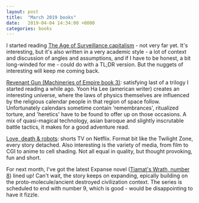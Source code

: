 ```yaml
---
layout: post
title:  "March 2019 books"
date:   2019-04-04 14:34:00 +0000
categories: books
---
```


I started reading [The Age of Surveillance capitalism](https://www.goodreads.com/book/show/26195941-the-age-of-surveillance-capitalism) - not very far yet. It's interesting, but it's also written in a very academic style - a lot of context and discussion of angles and assumptions, and if I have to be honest, a bit long-winded for me - could do with a TL;DR version. But the nuggets of interesting will keep me coming back.

[Revenant Gun (Machineries of Empire book 3)](https://www.goodreads.com/book/show/36373688-revenant-gun): satisfying last of a trilogy I started reading a while ago. Yoon Ha Lee (american writer) creates an interesting universe, where the laws of physics themselves are influenced by the religious calendar people in that region of space follow. Unfortunately calendars sometime contain 'remembrances', ritualized torture, and 'heretics' have to be found to offer up on those occasions. A mix of quasi-magical technology, asian baroque and slightly inscrutable battle tactics, it makes for a good adventure read.

[Love, death & robots](https://www.imdb.com/title/tt9561862/): shorts TV on Netflix. Format bit like the Twilight Zone, every story detached. Also interesting is the variety of media, from film to CGI to anime to cell shading. Not all equal in quality, but thought provoking, fun and short.

For next month, I've got the latest Expanse novel ([Tiamat's Wrath, number 8](https://www.goodreads.com/book/show/28335698-tiamat-s-wrath)) lined up! Can't wait, the story keeps on expanding, epically building on the proto-molecule/ancient destroyed civilization context.  The series is scheduled to end with number 9, which is good - would be disappointing to have it fizzle.
